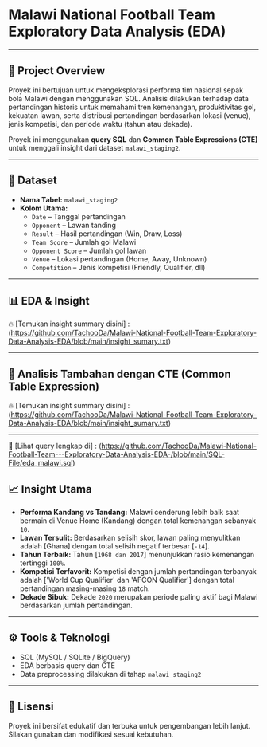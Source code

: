 # Malawi National Football Team  Exploratory Data Analysis (EDA)

---

## 📌 Project Overview

Proyek ini bertujuan untuk mengeksplorasi performa tim nasional sepak bola Malawi dengan menggunakan SQL. Analisis dilakukan terhadap data pertandingan historis untuk memahami tren kemenangan, produktivitas gol, kekuatan lawan, serta distribusi pertandingan berdasarkan lokasi (venue), jenis kompetisi, dan periode waktu (tahun atau dekade).

Proyek ini menggunakan **query SQL** dan **Common Table Expressions (CTE)** untuk menggali insight dari dataset `malawi_staging2`.

---


## 📁 Dataset

- **Nama Tabel:** `malawi_staging2`
- **Kolom Utama:**
  - `Date` – Tanggal pertandingan
  - `Opponent` – Lawan tanding
  - `Result` – Hasil pertandingan (Win, Draw, Loss)
  - `Team Score` – Jumlah gol Malawi
  - `Opponent Score` – Jumlah gol lawan
  - `Venue` – Lokasi pertandingan (Home, Away, Unknown)
  - `Competition` – Jenis kompetisi (Friendly, Qualifier, dll)
---

## 📊 EDA & Insight
🔥 [Temukan insight summary disini] : (https://github.com/TachooDa/Malawi-National-Football-Team-Exploratory-Data-Analysis-EDA/blob/main/insight_sumary.txt)

---
## 🧠 Analisis Tambahan dengan CTE (Common Table Expression)
🔥 [Temukan insight summary disini] : (https://github.com/TachooDa/Malawi-National-Football-Team-Exploratory-Data-Analysis-EDA/blob/main/insight_sumary.txt)

---
📌 [Lihat query lengkap di] :
(https://github.com/TachooDa/Malawi-National-Football-Team---Exploratory-Data-Analysis-EDA-/blob/main/SQL-File/eda_malawi.sql)
## 📈 Insight Utama

- **Performa Kandang vs Tandang:** Malawi cenderung lebih baik saat bermain di Venue Home (Kandang) dengan total kemenangan sebanyak `10`.
- **Lawan Tersulit:** Berdasarkan selisih skor, lawan paling menyulitkan adalah [Ghana] dengan total selisih negatif terbesar [`-14`].
- **Tahun Terbaik:** Tahun [`1968 dan 2017`] menunjukkan rasio kemenangan tertinggi `100%`.
- **Kompetisi Terfavorit:** Kompetisi dengan jumlah pertandingan terbanyak adalah ['World Cup Qualifier' dan 'AFCON Qualifier'] dengan total pertandingan masing-masing `18` match.
- **Dekade Sibuk:** Dekade `2020` merupakan periode paling aktif bagi Malawi berdasarkan jumlah pertandingan.

---

## ⚙️ Tools & Teknologi

- SQL (MySQL / SQLite / BigQuery)
- EDA berbasis query dan CTE
- Data preprocessing dilakukan di tahap `malawi_staging2`
---

## 📄 Lisensi

Proyek ini bersifat edukatif dan terbuka untuk pengembangan lebih lanjut. Silakan gunakan dan modifikasi sesuai kebutuhan.
